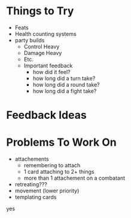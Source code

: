 # Things to Try

- Feats
- Health counting systems
- party builds
  - Control Heavy
  - Damage Heavy
  - Etc.
  - Important feedback
    - how did it feel?
    - how long did a turn take?
    - how long did a round take?
    - how long did a fight take?


# Feedback Ideas


# Problems To Work On

- attachements
  - remembering to attach
  - 1 card attaching to 2+ things
  - more than 1 attachement on a combatant
- retreating???
- movement (lower priority)
- templating cards

yes